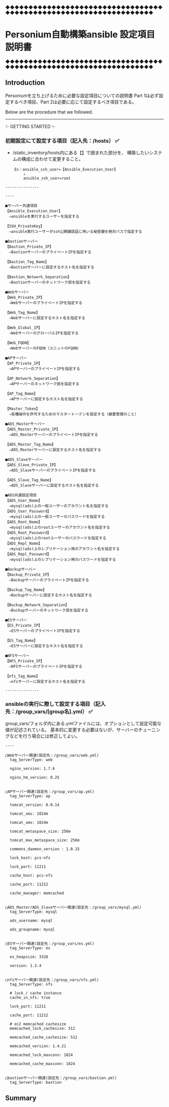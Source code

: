 ◆◆◆◆◆◆◆◆◆◆◆◆◆◆◆◆◆◆◆◆◆◆◆◆◆◆◆◆◆◆◆◆◆◆◆◆◆◆◆◆◆◆◆◆◆◆◆◆◆◆◆◆◆◆◆◆◆◆◆◆◆◆◆◆◆◆
# Personium自動構築ansible  設定項目説明書
◆◆◆◆◆◆◆◆◆◆◆◆◆◆◆◆◆◆◆◆◆◆◆◆◆◆◆◆◆◆◆◆◆◆◆◆◆◆◆◆◆◆◆◆◆◆◆◆◆◆◆◆◆◆◆◆◆◆◆◆◆◆◆◆◆◆

## Introduction

Personiumを立ち上げるために必要な設定項目についての説明書
Part 1は必ず設定するベき項目、Part 2は必要に応じて設定するべき項目である。

Below are the procedure that we followed.

---------------------------------------
:sparkles: GETTING STARTED :sparkles:

### 初期設定にて設定する項目（記入先：/hosts） :white_check_mark:

* /static_inventory/hosts内にある【】で囲まれた部分を、
構築したいシステムの構成に合わせて変更すること。

```
    Ex：ansible_ssh_user=【Ansible_Execution_User】
        ↓
        ansible_ssh_user=root

---------------

----

■サーバー共通項目
【Ansible_Execution_User】
　⇒ansibleを実行するユーザーを指定する

【SSH_PrivateKey】
　⇒ansible実行ユーザーがssh公開鍵認証に用いる秘密鍵を絶対パスで指定する

■Bastionサーバー
【Bastion_Private_IP】
　⇒BastionサーバーのプライベートIPを指定する

【Bastion_Tag_Name】
　⇒Bastionサーバーに設定するホスト名を指定する

【Bastion_Network_Separation】
　⇒Bastionサーバーのネットワーク部を指定する

■Webサーバー
【Web_Private_IP】
　⇒WebサーバーのプライベートIPを指定する

【Web_Tag_Name】
　⇒Webサーバーに設定するホスト名を指定する

【Web_Global_IP】
　⇒WebサーバーのグローバルIPを指定する

【Web_FQDN】
　⇒WebサーバーのFQDN（ユニットのFQDN）

■APサーバー
【AP_Private_IP】
　⇒APサーバーのプライベートIPを指定する

【AP_Network_Separation】
　⇒APサーバーのネットワーク部を指定する

【AP_Tag_Name】
　⇒APサーバーに設定するホスト名を指定する

【Master_Token】
　⇒各種操作を許可するためのマスタートークンを設定する（厳重管理のこと）

■ADS_Masterサーバー
【ADS_Master_Private_IP】
　⇒ADS_MasterサーバーのプライベートIPを指定する

【ADS_Master_Tag_Name】
　⇒ADS_Masterサーバーに設定するホスト名を指定する

■ADS_Slaveサーバー
【ADS_Slave_Private_IP】
　⇒ADS_SlaveサーバーのプライベートIPを指定する

【ADS_Slave_Tag_Name】
　⇒ADS_Slaveサーバーに設定するホスト名を指定する

■ADS共通設定項目
【ADS_User_Name】
　⇒mysql(ads)上の一般ユーザーのアカウント名を指定する
【ADS_User_Password】
　⇒mysql(ads)上の一般ユーザーのパスワードを指定する
【ADS_Root_Name】
　⇒mysql(ads)上のrootユーザーのアカウント名を指定する
【ADS_Root_Password】
　⇒mysql(ads)上のrootユーザーのパスワードを指定する
【ADS_Repl_Name】
　⇒mysql(ads)上のレプリケーション用のアカウント名を指定する
【ADS_Repl_Password】
　⇒mysql(ads)上のレプリケーション用のパスワードを指定する

■Backupサーバー
【Backup_Private_IP】
　⇒BackupサーバーのプライベートIPを指定する

【Buckup_Tag_Name】
　⇒Backupサーバーに設定するホスト名を指定する

【Buckup_Network_Separation】
　⇒Buckupサーバーのネットワーク部を指定する

■ESサーバー
【ES_Private_IP】
　⇒ESサーバーのプライベートIPを指定する

【ES_Tag_Name】
　⇒ESサーバーに設定するホスト名を指定する

■NFSサーバー
【NFS_Private_IP】
　⇒NFSサーバーのプライベートIPを指定する

【nfs_Tag_Name】
　⇒nfsサーバーに設定するホスト名を指定する

---------------

```

### ansibleの実行に際して設定する項目（記入先：/group_vars/[group名].yml） :white_check_mark:

group_vars/フォルダ内にある.ymlファイルには、オプションとして設定可能な値が記述されている。
基本的に変更する必要はないが、サーバーのチューニングなどを行う場合には修正してよい。

```
----

□Webサーバー関連(設定先：/group_vars/web.yml)
  tag_ServerType: web

  nginx_version: 1.7.6
  
  nginx_hm_version: 0.25


□APサーバー関連(設定先：/group_vars/ap.yml)
  tag_ServerType: ap

  tomcat_version: 8.0.14
  
  tomcat_xms: 1024m
  
  tomcat_xmx: 1024m
  
  tomcat_metaspace_size: 256m
  
  tomcat_max_metaspace_size: 256m
  
  commons_daemon_version : 1.0.15

  lock_host: pcs-nfs
  
  lock_port: 11211
  
  cache_host: pcs-nfs
  
  cache_port: 11212
  
  cache_manager: memcached


□ADS_Master/ADS_Slaveサーバー関連(設定先：/group_vars/mysql.yml)
  tag_ServerType: mysql

  ads_username: mysql

  ads_groupname: mysql


□ESサーバー関連(設定先：/group_vars/es.yml)
  tag_ServerType: es

  es_heapsize: 3328

  version: 1.3.4


□nfsサーバー関連(設定先：/group_vars/nfs.yml)
  tag_ServerType: nfs

  # lock / cache instance
  cache_in_nfs: true

  lock_port: 11211

  cache_port: 11212

  # ec2 memcached cachesize
  memcached_lock_cachesize: 512

  memcached_cache_cachesize: 512

  memcached_version: 1.4.21

  memcached_lock_maxconn: 1024

  memcached_cache_maxconn: 1024


□bastionサーバー関連(設定先：/group_vars/bastion.yml)
  tag_ServerType: bastion

```
## Summary

